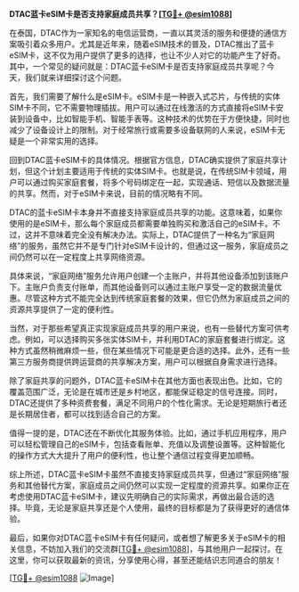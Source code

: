 **DTAC蓝卡eSIM卡是否支持家庭成员共享？[[TG💪+ @esim1088](https://t.me/s/esim1088)]**

在泰国，DTAC作为一家知名的电信运营商，一直以其灵活的服务和便捷的通信方案吸引着众多用户。尤其是近年来，随着eSIM技术的普及，DTAC推出了蓝卡eSIM卡，这不仅为用户提供了更多的选择，也让不少人对它的功能产生了好奇。其中，一个常见的疑问就是：DTAC蓝卡eSIM卡是否支持家庭成员共享呢？今天，我们就来详细探讨这个问题。

首先，我们需要了解什么是eSIM卡。eSIM卡是一种嵌入式芯片，与传统的实体SIM卡不同，它不需要物理插拔。用户可以通过在线激活的方式直接将eSIM卡安装到设备中，比如智能手机、智能手表等。这种技术的优势在于方便快捷，同时也减少了设备设计上的限制。对于经常旅行或需要多设备联网的人来说，eSIM卡无疑是一个非常实用的选择。

回到DTAC蓝卡eSIM卡的具体情况。根据官方信息，DTAC确实提供了家庭共享计划，但这个计划主要适用于传统的实体SIM卡。也就是说，在传统SIM卡领域，用户可以通过购买家庭套餐，将多个号码绑定在一起，实现通话、短信以及数据流量的共享。然而，对于eSIM卡来说，目前的情况略有不同。

DTAC的蓝卡eSIM卡本身并不直接支持家庭成员共享的功能。这意味着，如果你使用的是eSIM卡，那么每个家庭成员都需要单独购买和激活自己的eSIM卡。不过，这并不意味着完全没有解决办法。实际上，DTAC提供了一种名为“家庭网络”的服务，虽然它并不是专门针对eSIM卡设计的，但通过这一服务，家庭成员之间仍然可以在一定程度上共享网络资源。

具体来说，“家庭网络”服务允许用户创建一个主账户，并将其他设备添加到该账户下。主账户负责支付账单，而其他设备则可以通过主账户享受一定的数据流量优惠。尽管这种方式不能完全达到传统家庭套餐的效果，但它仍然为家庭成员之间的资源共享提供了一定的便利性。

当然，对于那些希望真正实现家庭成员共享的用户来说，也有一些替代方案可供考虑。例如，可以选择购买多张实体SIM卡，并利用DTAC的家庭套餐进行绑定。这种方式虽然稍微麻烦一些，但在某些情况下可能是更合适的选择。此外，还有一些第三方服务商提供跨运营商的共享解决方案，用户可以根据自身需求进行选择。

除了家庭共享的问题外，DTAC蓝卡eSIM卡在其他方面也表现出色。比如，它的覆盖范围广泛，无论是在城市还是乡村地区，都能保证稳定的信号连接。同时，DTAC还提供了多种资费套餐，满足不同用户的个性化需求。无论是短期旅行者还是长期居住者，都可以找到适合自己的方案。

值得一提的是，DTAC还在不断优化其服务体验。比如，通过手机应用程序，用户可以轻松管理自己的eSIM卡，包括查看账单、充值以及调整设置等。这种智能化的操作方式大大提升了用户的便利性，也让整个通信过程变得更加顺畅。

综上所述，DTAC蓝卡eSIM卡虽然不直接支持家庭成员共享，但通过“家庭网络”服务和其他替代方案，家庭成员之间仍然可以实现一定程度的资源共享。如果你正在考虑使用DTAC蓝卡eSIM卡，建议先明确自己的实际需求，再做出最合适的选择。毕竟，无论是家庭共享还是个人使用，最终的目标都是为了获得更好的通信体验。

最后，如果你对DTAC蓝卡eSIM卡有任何疑问，或者想了解更多关于eSIM卡的相关信息，不妨加入我们的交流群[[TG💪+ @esim1088](https://t.me/s/esim1088)]，与其他用户一起探讨。在这里，你可以获取最新的资讯，分享使用心得，甚至还能结识志同道合的朋友！

[[TG💪+ @esim1088](https://t.me/s/esim1088) ![Image](https://i.postimg.cc/4NQfJmqS/Snipaste-2025-05-13-00-14-12.png)]